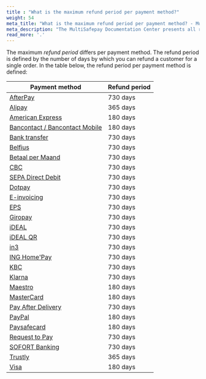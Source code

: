 ```yaml
---
title : "What is the maximum refund period per payment method?"
weight: 54
meta_title: "What is the maximum refund period per payment method? - MultiSafepay Docs"
meta_description: "The MultiSafepay Documentation Center presents all relevant information about our Plugins and API. You can also find support pages for payment methods, tools and general questions as well as the contact details of our Support and Integration Teams."
read_more: '.'
---
```


The maximum _refund period_ differs per payment method. The refund period is defined by the number of days by which you can refund a customer for a single order. In the table below, the refund period per payment method is defined:

| Payment method   | Refund period  |
| --------- | ------------------------ |
| [AfterPay](/payment-methods/billing-suite/afterpay/) | 730 days |
| [Alipay](/payment-methods/wallet/alipay/) | 365 days |
| [American Express](/payment-methods/credit-and-debit-cards/american-express/) | 180 days |
| [Bancontact / Bancontact Mobile](/payment-methods/banks/bancontact/) | 180 days |
| [Bank transfer](/payment-methods/banks/bank-transfer/) | 730 days |
| [Belfius](/payment-methods/banks/belfius/) | 730 days |
| [Betaal per Maand](/payment-methods/billing-suite/betaalpermaand/) | 730 days |
| [CBC](/payment-methods/banks/cbc/) | 730 days |
| [SEPA Direct Debit](/payment-methods/banks/sepa-direct-debit/) | 730 days |
| [Dotpay](/payment-methods/banks/dotpay/) | 730 days |
| [E-invoicing](/payment-methods/billing-suite/e-invoicing/) | 730 days |
| [EPS](/payment-methods/banks/eps/) | 730 days |
| [Giropay](/payment-methods/banks/giropay/) | 730 days |
| [iDEAL](/payment-methods/banks/ideal/) | 730 days |
| [iDEAL QR](/payment-methods/banks/idealqr/) | 730 days |
| [in3](/payment-methods/billing-suite/in3/) | 730 days |
| [ING Home'Pay](/payment-methods/banks/ing-home-pay/) | 730 days |
| [KBC](/payment-methods/banks/kbc/) | 730 days |
| [Klarna](/payment-methods/billing-suite/klarna/) | 730 days |
| [Maestro](/payment-methods/credit-and-debit-cards/maestro/) | 180 days |
| [MasterCard](/payment-methods/credit-and-debit-cards/mastercard/) | 180 days |
| [Pay After Delivery](/payment-methods/billing-suite/pay-after-delivery/) | 730 days |
| [PayPal](/payment-methods/wallet/paypal/) | 180 days |
| [Paysafecard](/payment-methods/prepaid-cards/paysafecard/) | 180 days |
| [Request to Pay](/payment-methods/banks/request-to-pay/) | 730 days |
| [SOFORT Banking](/payment-methods/banks/sofort-banking/) | 730 days |
| [Trustly](/payment-methods/banks/trustly/) | 365 days |
| [Visa](/payment-methods/credit-and-debit-cards/visa/) | 180 days |